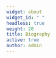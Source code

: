 ```yaml
---
widget: about
widget_id: " "
headless: true
weight: 20
title: Biography
active: true
author: admin
---
```

